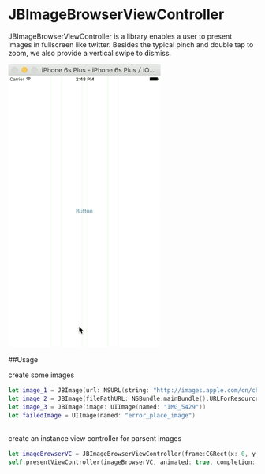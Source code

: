 # JBImageBrowserViewController
JBImageBrowserViewController is a library enables a user to present images in fullscreen like twitter. Besides the typical pinch and double tap to zoom, we also provide a vertical swipe to dismiss. 

![](Documentation/preview.gif)

##Usage

create some images 

```swift
let image_1 = JBImage(url: NSURL(string: "http://images.apple.com/cn/chinese-new-year/images/style_large_2x.jpg"))
let image_2 = JBImage(filePathURL: NSBundle.mainBundle().URLForResource("IMG_5445", withExtension: "JPG"))
let image_3 = JBImage(image: UIImage(named: "IMG_5429"))
let failedImage = UIImage(named: "error_place_image")
```
<br/>create an instance view controller for parsent images

```swift
let imageBrowserVC = JBImageBrowserViewController(frame:CGRect(x: 0, y: 0, width: CGRectGetWidth(self.view.bounds), height: CGRectGetHeight(self.view.bounds)),imageArray: [image_1,image_2,image_3],failedPlaceholderImage:failedImage)
self.presentViewController(imageBrowserVC, animated: true, completion: nil)
```